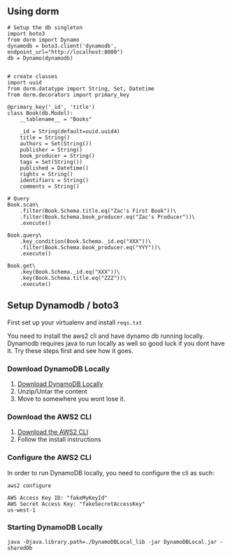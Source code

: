 ## Using dorm
```
# Setup the db singleton
import boto3
from dorm import Dynamo
dynamodb = boto3.client('dynamodb', endpoint_url="http://localhost:8000")
db = Dynamo(dynamodb)


# create classes
import uuid
from dorm.datatype import String, Set, Datetime
from dorm.decorators import primary_key

@primary_key('_id', 'title')
class Book(db.Model):
    __tablename__ = "Books"

    _id = String(default=uuid.uuid4)
    title = String()
    authors = Set(String())
    publisher = String()
    book_producer = String()
    tags = Set(String())
    published = Datetime()
    rights = String()
    identifiers = String()
    comments = String()

# Query
Book.scan\
    .filter(Book.Schema.title.eq("Zac's First Book"))\
    .filter(Book.Schema.book_producer.eq("Zac's Producer"))\
    .execute()

Book.query\
    .key_condition(Book.Schema._id.eq("XXX"))\
    .filter(Book.Schema.book_producer.eq("YYY"))\
    .execute()

Book.get\
    .key(Book.Schema._id.eq("XXX"))\
    .key(Book.Schema.title.eq("ZZZ"))\
    .execute()
```

## Setup Dynamodb / boto3
First set up your virtualenv and install `reqs.txt`

You need to install the aws2 cli and have dynamo db running locally. Dynamodb requires java to run locally as well so good luck if you dont have it. Try these steps first and see how it goes.

### Download DynamoDB Locally
1. [Download DynamoDB Locally](https://docs.aws.amazon.com/amazondynamodb/latest/developerguide/DynamoDBLocal.DownloadingAndRunning.html)
1. Unzip/Untar the content
1. Move to somewhere you wont lose it.

### Download the AWS2 CLI
1. [Download the AWS2 CLI](https://docs.aws.amazon.com/cli/latest/userguide/install-cliv2.html)
1. Follow the install instructions

### Configure the AWS2 CLI
In order to run DynamoDB locally, you need to configure the cli as such:

```
aws2 configure
```

```
AWS Access Key ID: "fakeMyKeyId"
AWS Secret Access Key: "fakeSecretAccessKey"
us-west-1
```

### Starting DynamoDB Locally
```
java -Djava.library.path=./DynamoDBLocal_lib -jar DynamoDBLocal.jar -sharedDb
```


